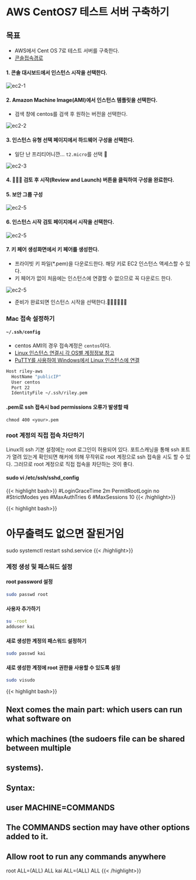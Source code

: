 # AWS CentOS7 테스트 서버 구축하기


## 목표

+ AWS에서 Cent OS 7로 테스트 서버를 구축한다.
+ [콘솔접속경로](https://console.aws.amazon.com/ec2/v2/home)

#### 1. 콘솔 대시보드에서 **인스턴스 시작**을 선택한다.
![ec2-1](/categories/images/devops/8001/20191119221154.png)

#### 2. Amazon Machine Image(AMI)에서 인스턴스 템플릿을 선택한다.
+ 검색 창에 centos를 검색 후 원하는 버전을 선택한다.

![ec2-2](/categories/images/devops/8001/20191119221229.png)

#### 3. 인스턴스 유형 선택 페이지에서 하드웨어 구성을 선택한다.
+ 일단 난 프리티어니깐... `t2.micro`를 선택 🤔

![ec2-3](/categories/images/devops/8001/20191119221251.png)

#### 4. 🤷🏻‍♀️ 검토 후 시작(Review and Launch) 버튼을 클릭하여 구성을 완료한다.

#### 5. 보안 그룹 구성 
![ec2-5](/categories/images/devops/8001/20191119221452.png) 

#### 6. 인스턴스 시작 검토 페이지에서 시작을 선택한다. 
![ec2-5](/categories/images/devops/8001/20191119221502.png) 

#### 7. 키 페어 생성화면에서 키 페어를 생성한다. 
+ 프라이빗 키 파일(*.pem)을 다운로드한다. 해당 키로 EC2 인스턴스 액세스할 수 있다.
+ 키 페어가 없이 처음에는 인스턴스에 연결할 수 없으므로 꼭 다운로드 한다.

![ec2-5](/categories/images/devops/8001/2019111922613.png)

+ 준비가 완료되면 인스턴스 시작을 선택한다.👏🏻👏🏻👏🏻

### Mac 접속 설정하기

#### `~/.ssh/config`
+ centos AMI의 경우 접속계정은 `centos`이다. 
+ [Linux 인스턴스 연결시 각 OS별 계정정보 참고](https://docs.aws.amazon.com/ko_kr/AWSEC2/latest/UserGuide/putty.html)
+ [PuTTY를 사용하여 Windows에서 Linux 인스턴스에 연결](https://docs.aws.amazon.com/ko_kr/AWSEC2/latest/UserGuide/putty.html)

```bash
Host riley-aws
  HostName "publicIP" 
  User centos 
  Port 22
  IdentityFile ~/.ssh/riley.pem
```

#### .pem로 ssh 접속시 bad permissions 오류가 발생할 때
```
chmod 400 <your>.pem  
```

### root 계정의 직접 접속 차단하기

Linux의 ssh 기본 설정에는 root 로그인이 허용되어 있다. 포트스캐닝을 통해 ssh 포트가 열려 있는게 확인되면 해커에 의해 무작위로 root 계정으로 ssh 접속을 시도 할 수 있다. 그러므로 root 계정으로 직접 접속을 차단하는 것이 좋다.

#### sudo vi /etc/ssh/sshd_config 
{{< highlight bash>}}
#LoginGraceTime 2m
PermitRootLogin no
#StrictModes yes
#MaxAuthTries 6
#MaxSessions 10
{{< /highlight>}}

{{< highlight bash>}}
# 아무출력도 없으면 잘된거임
sudo systemctl restart sshd.service
{{< /highlight>}}

### 계정 생성 및 패스워드 설정
#### root password 설정
```bash
sudo passwd root
```

#### 사용자 추가하기
```bash
su -root
adduser kai
```

#### 새로 생성한 계정의 패스워드 설정하기
```bash
sudo passwd kai
```

#### 새로 생성한 계정에 root 권한을 사용할 수 있도록 설정
```bash
sudo visudo
```

{{< highlight bash>}}
## Next comes the main part: which users can run what software on
## which machines (the sudoers file can be shared between multiple
## systems).
## Syntax:
##
##      user    MACHINE=COMMANDS
##
## The COMMANDS section may have other options added to it.
##
## Allow root to run any commands anywhere
root    ALL=(ALL)       ALL
kai     ALL=(ALL)       ALL
{{< /highlight>}}

